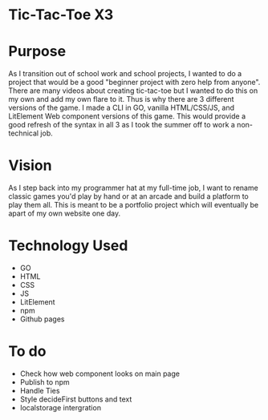 # Tic-Tac-Toe X3

# Purpose
As I transition out of school work and school projects, I wanted to do a project that would be a good "beginner project with zero help from anyone".  There are many videos about creating tic-tac-toe but I wanted to do this on my own and add my own flare to it.  Thus is why there are 3 different versions of the game.  I made a CLI in GO, vanilla HTML/CSS/JS, and LitElement Web component versions of this game.  This would provide a good refresh of the syntax in all 3 as I took the summer off to work a non-technical job.

# Vision
As I step back into my programmer hat at my full-time job, I want to rename classic games you'd play by hand or at an arcade and build a platform to play them all.  This is meant to be a portfolio project which will eventually be apart of my own website one day.

# Technology Used
- GO
- HTML
- CSS
- JS
- LitElement
- npm
- Github pages

# To do
- Check how web component looks on main page
- Publish to npm
- Handle Ties
- Style decideFirst buttons and text
- localstorage intergration